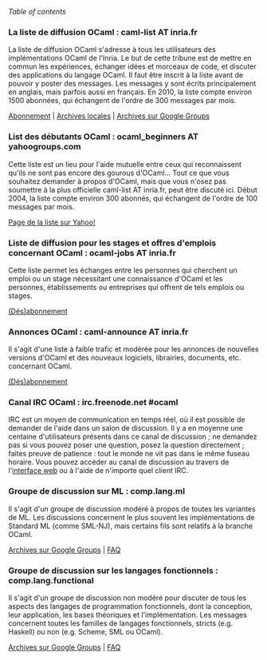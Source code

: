 <!-- ((! set title Liste de diffusion OCaml !)) ((! set community !)) -->

*Table of contents*

###  La liste de diffusion OCaml : caml-list AT inria.fr
La liste de diffusion OCaml s'adresse à tous les utilisateurs des
implémentations OCaml de l'Inria. Le but de cette tribune est de mettre
en commun les expériences, échanger idées et morceaux de code, et
discuter des applications du langage OCaml. Il faut être inscrit à la
liste avant de pouvoir y poster des messages. Les messages y sont écrits
principalement en anglais, mais parfois aussi en français. En 2010, la
liste compte environ 1500 abonnées, qui échangent de l'ordre de 300
messages par mois.

[Abonnement](https://sympa.inria.fr/sympa/subscribe/caml-list) |
[Archives locales](https://sympa.inria.fr/sympa/arc/caml-list) |
[Archives sur Google
Groups](http://groups.google.com/groups?group=fa.caml)

###  List des débutants OCaml : ocaml_beginners AT yahoogroups.com
Cette liste est un lieu pour l'aide mutuelle entre ceux qui
reconnaissent qu'ils ne sont pas encore des gourous d'OCaml... Tout ce
que vous souhaitez demander à propos d'OCaml, mais que vous n'osez pas
soumettre à la plus officielle caml-list AT inria.fr, peut être discuté
ici. Début 2004, la liste compte environ 300 abonnés, qui échangent de
l'ordre de 100 messages par mois.

[Page de la liste sur
Yahoo!](http://groups.yahoo.com/neo/groups/ocaml_beginners/info)

###  Liste de diffusion pour les stages et offres d'emplois concernant OCaml : ocaml-jobs AT inria.fr
Cette liste permet les échanges entre les personnes qui cherchent un
emploi ou un stage nécessitant une connaissance d'OCaml et les
personnes, établissements ou entreprises qui offrent de tels emplois ou
stages.

[(Dés)abonnement](https://sympa.inria.fr/sympa/info/ocaml-jobs)

###  Annonces OCaml : caml-announce AT inria.fr
Il s'agit d'une liste à faible trafic et modérée pour les annonces de
nouvelles versions d'OCaml et des nouveaux logiciels, librairies,
documents, etc. concernant OCaml.

[(Dés)abonnement](http://yquem.inria.fr/cgi-bin/mailman/listinfo/caml-announce)

###  Canal IRC OCaml : irc.freenode.net #ocaml
IRC est un moyen de communication en temps réel, où il est possible de
demander de l'aide dans un salon de discussion. Il y a en moyenne une
centaine d'utilisateurs présents dans ce canal de discussion ; ne
demandez pas si vous pouvez poser une question, posez la question
directement ; faites preuve de patience : tout le monde ne vit pas dans
le même fuseau horaire. Vous pouvez accéder au canal de discussion au
travers de l'[interface
web](http://webchat.freenode.net/?channels=#ocaml) ou à l'aide de
n'importe quel client IRC.

###  Groupe de discussion sur ML : comp.lang.ml
Il s'agit d'un groupe de discussion modéré à propos de toutes les
variantes de ML. Les discussions concernent le plus souvent les
implémentations de Standard ML (comme SML-NJ), mais certains fils sont
relatifs à la branche OCaml.

[Archives sur Google
Groups](http://groups.google.com/groups?group=comp.lang.ml) |
[FAQ](http://www.faqs.org/faqs/meta-lang-faq/)

###  Groupe de discussion sur les langages fonctionnels : comp.lang.functional
Il s'agit d'un groupe de discussion non modéré pour discuter de tous les
aspects des langages de programmation fonctionnels, dont la conception,
leur application, les bases théoriques et l'implémentation. Les messages
concernent toutes les familles de langages fonctionnels, stricts (e.g.
Haskell) ou non (e.g. Scheme, SML ou OCaml).

[Archives sur Google
Groups](http://groups.google.com/groups?group=comp.lang.functional) |
[FAQ](http://www.cs.nott.ac.uk/~gmh/faq.html)


